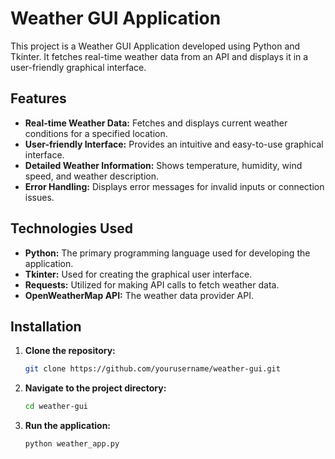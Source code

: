 # Weather GUI Application

This project is a Weather GUI Application developed using Python and Tkinter. It fetches real-time weather data from an API and displays it in a user-friendly graphical interface.

## Features

- **Real-time Weather Data:** Fetches and displays current weather conditions for a specified location.
- **User-friendly Interface:** Provides an intuitive and easy-to-use graphical interface.
- **Detailed Weather Information:** Shows temperature, humidity, wind speed, and weather description.
- **Error Handling:** Displays error messages for invalid inputs or connection issues.

## Technologies Used

- **Python:** The primary programming language used for developing the application.
- **Tkinter:** Used for creating the graphical user interface.
- **Requests:** Utilized for making API calls to fetch weather data.
- **OpenWeatherMap API:** The weather data provider API.

## Installation

1. **Clone the repository:**
   ```bash
   git clone https://github.com/yourusername/weather-gui.git
1. **Navigate to the project directory:**
   ```bash
   cd weather-gui
2. **Run the application:**
   ```bash
   python weather_app.py
